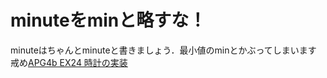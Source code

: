 # minuteをminと略すな！

minuteはちゃんとminuteと書きましょう．最小値のminとかぶってしまいます  
戒め[APG4b EX24 時計の実装](https://atcoder.jp/contests/apg4b/tasks/APG4b_by)
